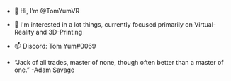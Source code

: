 - 👋 Hi, I’m @TomYumVR
- 👀 I'm interested in a lot things, currently focused primarily on Virtual-Reality and 3D-Printing 
- 📫 Discord: Tom Yum#0069
 
- “Jack of all trades, master of none, though often better than a master of one.”
-Adam Savage


<!---
TomYumVR/TomYumVR is a ✨ special ✨ repository because its `README.md` (this file) appears on your GitHub profile.
You can click the Preview link to take a look at your changes.
--->
